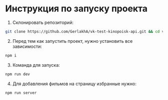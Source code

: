 # Инструкция по запуску проекта

1. Склонировать репозиторий:

```bash
git clone https://github.com/GerlakhA/vk-test-kinopoisk-api.git && cd vk-test-kinopoisk-api
```

2. Перед тем как запустить проект, нужно установить все зависимости:

```bash
npm i
```

3. Команда для запуска:

```bash
npm run dev
```

4. Для добавления фильмов на страницу избранные нужно:

```bash
npm run server
```
